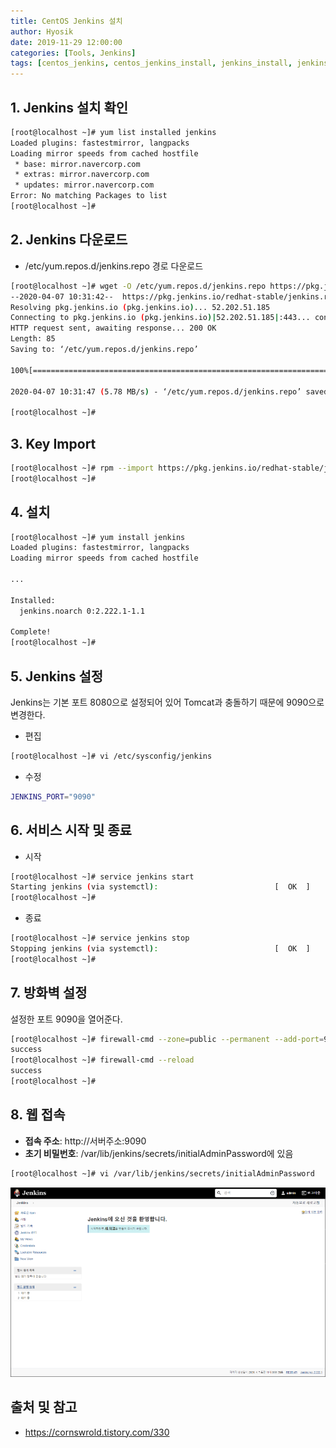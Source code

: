 ```yaml
---
title: CentOS Jenkins 설치
author: Hyosik
date: 2019-11-29 12:00:00
categories: [Tools, Jenkins]
tags: [centos_jenkins, centos_jenkins_install, jenkins_install, jenkins_설치, 젠킨스, 젠킨스_설치]
---
```


## 1. Jenkins 설치 확인

```bash
[root@localhost ~]# yum list installed jenkins
Loaded plugins: fastestmirror, langpacks
Loading mirror speeds from cached hostfile
 * base: mirror.navercorp.com
 * extras: mirror.navercorp.com
 * updates: mirror.navercorp.com
Error: No matching Packages to list
[root@localhost ~]#
```

## 2. Jenkins 다운로드

* /etc/yum.repos.d/jenkins.repo 경로 다운로드

```bash
[root@localhost ~]# wget -O /etc/yum.repos.d/jenkins.repo https://pkg.jenkins.io/redhat-stable/jenkins.repo
--2020-04-07 10:31:42--  https://pkg.jenkins.io/redhat-stable/jenkins.repo
Resolving pkg.jenkins.io (pkg.jenkins.io)... 52.202.51.185
Connecting to pkg.jenkins.io (pkg.jenkins.io)|52.202.51.185|:443... connected.
HTTP request sent, awaiting response... 200 OK
Length: 85
Saving to: ‘/etc/yum.repos.d/jenkins.repo’
 
100%[==============================================================================>] 85          --.-K/s   in 0s      
 
2020-04-07 10:31:47 (5.78 MB/s) - ‘/etc/yum.repos.d/jenkins.repo’ saved [85/85]
 
[root@localhost ~]#
```

## 3. Key Import

```bash
[root@localhost ~]# rpm --import https://pkg.jenkins.io/redhat-stable/jenkins.io.key
[root@localhost ~]#
```

## 4. 설치

```bash
[root@localhost ~]# yum install jenkins
Loaded plugins: fastestmirror, langpacks
Loading mirror speeds from cached hostfile
 
...
 
Installed:
  jenkins.noarch 0:2.222.1-1.1                                                                                                                                                                               
 
Complete!
[root@localhost ~]#
```

## 5. Jenkins 설정
Jenkins는 기본 포트 8080으로 설정되어 있어 Tomcat과 충돌하기 때문에 9090으로 변경한다.

* 편집

```bash
[root@localhost ~]# vi /etc/sysconfig/jenkins
```

* 수정

```bash
JENKINS_PORT="9090"
```

## 6. 서비스 시작 및 종료
* 시작

```bash
[root@localhost ~]# service jenkins start
Starting jenkins (via systemctl):                          [  OK  ]
[root@localhost ~]#
```

* 종료

```bash
[root@localhost ~]# service jenkins stop
Stopping jenkins (via systemctl):                          [  OK  ]
[root@localhost ~]#
```

## 7. 방화벽 설정
설정한 포트 9090을 열어준다.

```bash
[root@localhost ~]# firewall-cmd --zone=public --permanent --add-port=9090/tcp
success
[root@localhost ~]# firewall-cmd --reload
success
[root@localhost ~]#
```

## 8. 웹 접속
* **접속 주소**: http://서버주소:9090
* **초기 비밀번호**:  /var/lib/jenkins/secrets/initialAdminPassword에 있음

```bash
[root@localhost ~]# vi /var/lib/jenkins/secrets/initialAdminPassword
```

![img001](/assets/img/2020-04-07-centos-jenkins-install/img001.png)

## 출처 및 참고
* <https://cornswrold.tistory.com/330>
